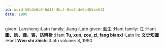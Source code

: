```yaml
---
id: uuid-50b3e6c8-6d1f-4bcf-8ce2-de0c465ae543
date: 1990
---
```


given: Lansheng :Latn
family: Jiang :Latn
given: 藍生 :Hant
family: 江 :Hant
**圖、詢、諏、咨、訪辨析** :Hant
**Tu, xun, zou, zi, fang bianxi** :Latn
In: 
**文史知識** :Hant
**Wen shi zhishi** :Latn
volume: 8, 1990